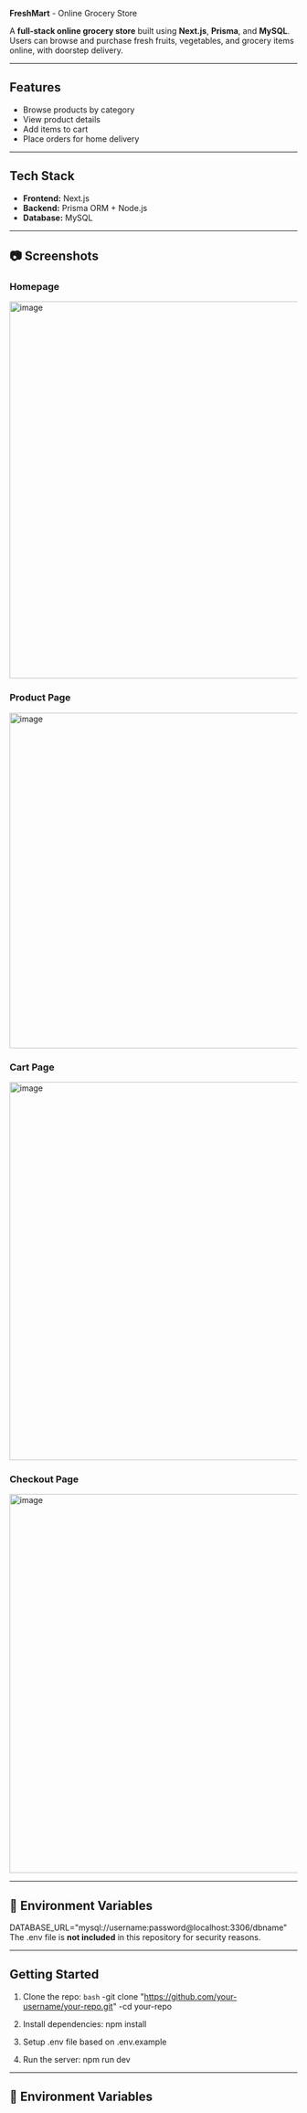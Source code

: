 **FreshMart** - Online Grocery Store

A **full-stack online grocery store** built using **Next.js**, **Prisma**, and **MySQL**.  
Users can browse and purchase fresh fruits, vegetables, and grocery items online, with doorstep delivery.

---

## Features
- Browse products by category
- View product details
- Add items to cart
- Place orders for home delivery

---

## Tech Stack
- **Frontend:** Next.js  
- **Backend:** Prisma ORM + Node.js  
- **Database:** MySQL  

---

## 📷 Screenshots

### Homepage

<img width="1247" height="660" alt="image" src="https://github.com/user-attachments/assets/7e69cec5-f96f-4921-9c7e-5eb18b86108b" />

### Product Page

<img width="1247" height="587" alt="image" src="https://github.com/user-attachments/assets/fe583517-3999-46df-bada-1f89baab4c81" />

### Cart Page

<img width="1247" height="662" alt="image" src="https://github.com/user-attachments/assets/0c334699-1b21-4b82-81ff-374f4cf2b3d6" />

### Checkout Page

<img width="1247" height="663" alt="image" src="https://github.com/user-attachments/assets/a5cb5e47-0ea9-400b-8cc9-4a296a78e56f" />

---

## 🔐 Environment Variables
DATABASE_URL="mysql://username:password@localhost:3306/dbname"
The .env file is **not included** in this repository for security reasons.

---

## Getting Started
1. Clone the repo:
  ```bash```
  -git clone "https://github.com/your-username/your-repo.git"
  -cd your-repo

2. Install dependencies:
   npm install

3. Setup .env file based on .env.example

4. Run the server:
   npm run dev
---

## 🔐 Environment Variables
